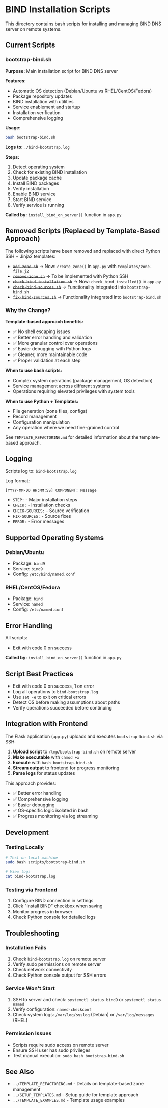# BIND Installation Scripts

This directory contains bash scripts for installing and managing BIND DNS server on remote systems.

## Current Scripts

### bootstrap-bind.sh
**Purpose:** Main installation script for BIND DNS server

**Features:**
- Automatic OS detection (Debian/Ubuntu vs RHEL/CentOS/Fedora)
- Package repository updates
- BIND installation with utilities
- Service enablement and startup
- Installation verification
- Comprehensive logging

**Usage:**
```bash
bash bootstrap-bind.sh
```

**Logs to:** `./bind-bootstrap.log`

**Steps:**
1. Detect operating system
2. Check for existing BIND installation
3. Update package cache
4. Install BIND packages
5. Verify installation
6. Enable BIND service
7. Start BIND service
8. Verify service is running

**Called by:** `install_bind_on_server()` function in `app.py`

## Removed Scripts (Replaced by Template-Based Approach)

The following scripts have been removed and replaced with direct Python SSH + Jinja2 templates:

- ~~`add-zone.sh`~~ → Now: `create_zone()` in `app.py` with `templates/zone-file.j2`
- ~~`remove-zone.sh`~~ → To be implemented with Python SSH
- ~~`check-bind-installation.sh`~~ → Now: `check_bind_installed()` in `app.py`
- ~~`check-bind-sources.sh`~~ → Functionality integrated into `bootstrap-bind.sh`
- ~~`fix-bind-sources.sh`~~ → Functionality integrated into `bootstrap-bind.sh`

### Why the Change?

**Template-based approach benefits:**
- ✅ No shell escaping issues
- ✅ Better error handling and validation
- ✅ More granular control over operations
- ✅ Easier debugging with Python logs
- ✅ Cleaner, more maintainable code
- ✅ Proper validation at each step

**When to use bash scripts:**
- Complex system operations (package management, OS detection)
- Service management across different systems
- Operations requiring elevated privileges with system tools

**When to use Python + Templates:**
- File generation (zone files, configs)
- Record management
- Configuration manipulation
- Any operation where we need fine-grained control

See `TEMPLATE_REFACTORING.md` for detailed information about the template-based approach.

## Logging

Scripts log to: `bind-bootstrap.log`

Log format:
```
[YYYY-MM-DD HH:MM:SS] COMPONENT: Message
```
- `STEP:` - Major installation steps
- `CHECK:` - Installation checks
- `CHECK-SOURCES:` - Source verification
- `FIX-SOURCES:` - Source fixes
- `ERROR:` - Error messages

## Supported Operating Systems

### Debian/Ubuntu
- Package: `bind9`
- Service: `bind9`
- Config: `/etc/bind/named.conf`

### RHEL/CentOS/Fedora
- Package: `bind`
- Service: `named`
- Config: `/etc/named.conf`

## Error Handling

All scripts:
- Exit with code 0 on success

**Called by:** `install_bind_on_server()` function in `app.py`

## Script Best Practices

- Exit with code 0 on success, 1 on error
- Log all operations to `bind-bootstrap.log`
- Use `set -e` to exit on critical errors
- Detect OS before making assumptions about paths
- Verify operations succeeded before continuing

## Integration with Frontend

The Flask application (`app.py`) uploads and executes `bootstrap-bind.sh` via SSH:

1. **Upload script** to `/tmp/bootstrap-bind.sh` on remote server
2. **Make executable** with `chmod +x`
3. **Execute** with `bash bootstrap-bind.sh`
4. **Stream output** to frontend for progress monitoring
5. **Parse logs** for status updates

This approach provides:
- ✅ Better error handling
- ✅ Comprehensive logging
- ✅ Easier debugging
- ✅ OS-specific logic isolated in bash
- ✅ Progress monitoring via log streaming

## Development

### Testing Locally
```bash
# Test on local machine
sudo bash scripts/bootstrap-bind.sh

# View logs
cat bind-bootstrap.log
```

### Testing via Frontend
1. Configure BIND connection in settings
2. Click "Install BIND" checkbox when saving
3. Monitor progress in browser
4. Check Python console for detailed logs

## Troubleshooting

### Installation Fails
1. Check `bind-bootstrap.log` on remote server
2. Verify sudo permissions on remote server
3. Check network connectivity
4. Check Python console output for SSH errors

### Service Won't Start
1. SSH to server and check: `systemctl status bind9` or `systemctl status named`
2. Verify configuration: `named-checkconf`
3. Check system logs: `/var/log/syslog` (Debian) or `/var/log/messages` (RHEL)

### Permission Issues
- Scripts require sudo access on remote server
- Ensure SSH user has sudo privileges
- Test manual execution: `sudo bash bootstrap-bind.sh`

## See Also

- `../TEMPLATE_REFACTORING.md` - Details on template-based zone management
- `../SETUP_TEMPLATES.md` - Setup guide for template approach
- `../TEMPLATE_EXAMPLES.md` - Template usage examples

